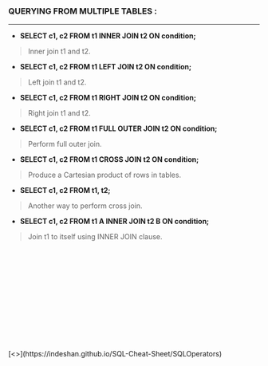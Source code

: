 ### QUERYING FROM MULTIPLE TABLES :
---
- **SELECT c1, c2 FROM t1 INNER JOIN t2 ON condition;**
> Inner join t1 and t2.
- **SELECT c1, c2 FROM t1 LEFT JOIN t2 ON condition;**
> Left join t1 and t2.
- **SELECT c1, c2 FROM t1 RIGHT JOIN t2 ON condition;**
> Right join t1 and t2.
- **SELECT c1, c2 FROM t1 FULL OUTER JOIN t2 ON condition;**
> Perform full outer join.
- **SELECT c1, c2 FROM t1 CROSS JOIN t2 ON condition;**
> Produce a Cartesian product of rows in tables.
- **SELECT c1, c2 FROM t1, t2;**
> Another way to perform cross join.
- **SELECT c1, c2 FROM t1 A INNER JOIN t2 B ON condition;**
> Join t1 to itself using INNER JOIN clause.

<br/>
<br/>
<br/>
<br/>
<br/>
<br/>
<br/>
<br/>
<br/>
<br/>
<br/>
<br/>
[<<PREV](https://indeshan.github.io/SQL-Cheat-Sheet/)&nbsp;&nbsp;&nbsp;&nbsp;&nbsp;&nbsp;&nbsp;&nbsp;&nbsp;&nbsp;&nbsp;&nbsp;&nbsp;&nbsp;&nbsp;&nbsp;&nbsp;&nbsp;&nbsp;&nbsp;&nbsp;&nbsp;&nbsp;&nbsp;&nbsp;&nbsp;&nbsp;&nbsp;&nbsp;&nbsp;&nbsp;&nbsp;&nbsp;&nbsp;&nbsp;&nbsp;&nbsp;&nbsp;&nbsp;&nbsp;&nbsp;&nbsp;&nbsp;&nbsp;&nbsp;&nbsp;&nbsp;&nbsp;&nbsp;&nbsp;&nbsp;&nbsp;&nbsp;&nbsp;&nbsp;&nbsp;&nbsp;&nbsp;&nbsp;&nbsp;&nbsp;&nbsp;&nbsp;&nbsp;&nbsp;&nbsp;&nbsp;&nbsp;&nbsp;&nbsp;&nbsp;&nbsp;&nbsp;&nbsp;&nbsp;&nbsp;&nbsp;&nbsp;&nbsp;&nbsp;&nbsp;&nbsp;&nbsp;&nbsp;&nbsp;&nbsp;&nbsp;&nbsp;&nbsp;&nbsp;&nbsp;&nbsp;&nbsp;&nbsp;&nbsp;&nbsp;&nbsp;&nbsp;&nbsp;&nbsp;&nbsp;&nbsp;&nbsp;&nbsp;&nbsp;&nbsp;&nbsp;&nbsp;&nbsp;&nbsp;&nbsp;&nbsp;&nbsp;&nbsp;&nbsp;&nbsp;&nbsp;&nbsp;&nbsp;&nbsp;&nbsp;&nbsp;&nbsp;&nbsp;&nbsp;&nbsp;&nbsp;&nbsp;&nbsp;&nbsp;&nbsp;&nbsp;&nbsp;&nbsp;&nbsp;&nbsp;&nbsp;&nbsp;&nbsp;&nbsp;&nbsp;&nbsp;&nbsp;&nbsp;&nbsp;&nbsp;&nbsp;&nbsp;&nbsp;&nbsp;&nbsp;&nbsp;&nbsp;&nbsp;&nbsp;&nbsp;&nbsp;&nbsp;&nbsp;&nbsp;&nbsp;&nbsp;&nbsp;&nbsp;&nbsp;&nbsp;&nbsp;&nbsp;&nbsp;&nbsp;&nbsp;&nbsp;&nbsp;&nbsp;&nbsp;&nbsp;&nbsp;&nbsp;&nbsp;&nbsp;&nbsp;[NEXT>>](https://indeshan.github.io/SQL-Cheat-Sheet/SQLOperators)
